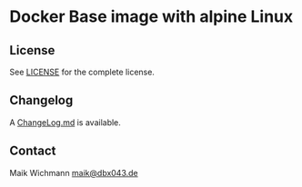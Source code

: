 # Docker Base image with alpine Linux


## License

See [LICENSE](LICENSE) for the complete license.


## Changelog

A [ChangeLog.md](ChangeLog.md) is available.


## Contact

Maik Wichmann <maik@dbx043.de>


[Alpine Linux]: http://www.alpinelinux.org
